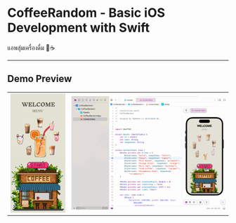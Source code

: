 # CoffeeRandom - Basic iOS Development with Swift

แอพสุ่มเครื่องดื่ม 🍵☕

---

## Demo Preview

<table>
  <tr>
    <td><img src="images/preview.png" width="250"/></td>
    <td><img src="images/demo.gif" width="700"/></td>
  </tr>
</table>
